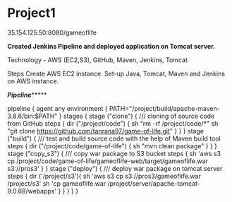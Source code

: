 # Project1

35.154.125.50:8080/gameoflife

**Created Jenkins Pipeline and deployed application on Tomcat server.**

Technology - AWS (EC2,S3), GitHub, Maven, Jenkins, Tomcat

Steps 
Create AWS EC2 instance.
Set-up Java, Tomcat, Maven and Jenkins on AWS instance.


*********Pipeline**************


pipeline {
agent any
environment {
PATH="/project/build/apache-maven-3.8.6/bin:$PATH"
}
stages {
stage ("clone") {                    /// cloning of source code from GitHub
steps {
dir ("/project/code") {
sh "rm -rf /project/code/*"
sh "git clone https://github.com/tanrana97/game-of-life.git"
}
}
}
stage ("build") {                 /// test and build source code with the help of Maven build tool
steps {
dir ("/project/code/game-of-life") {
sh "mvn clean package"
}
}
}
stage ("copy_s3") {             /// copy war package to S3 bucket
steps {
sh 'aws s3 cp /project/code/game-of-life/gameoflife-web/target/gameoflife.war s3://pros3'
}
}
stage ("deploy") {                /// deploy war package on tomcat server
steps {
dir ('/project/s3'){
sh 'aws s3 cp s3://pros3/gameoflife.war /project/s3'
sh 'cp gameoflife.war /project/server/apache-tomcat-9.0.68/webapps'
}
}
}
}
}

